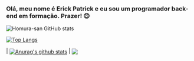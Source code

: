 ### Olá, meu nome é Erick Patrick e eu sou um programador back-end em formação. Prazer! 😊

![Homura-san GitHub stats](https://github-readme-stats.vercel.app/api?username=Homura-san&show_icons=true&theme=transparent)


[![Top Langs](https://github-readme-stats.vercel.app/api/top-langs/?username=Homura-san)](https://github.com/Homura-san/github-readme-stats)


| <a href=""><img align="center" src="https://github-readme-stats.vercel.app/api?username=Homura-san&show_icons=true&include_all_commits=true&theme=buefy&hide_border=true" alt="Anurag's github stats" /></a> | <a href=""><img align="center" src="https://github-readme-stats.vercel.app/api/top-langs/?username=Homura-san&layout=compact&theme=buefy&hide_border=true" /></a> 




